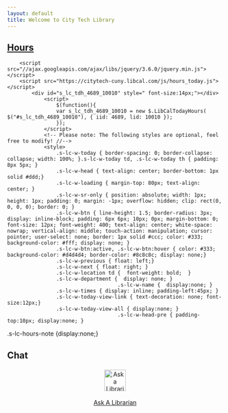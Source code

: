 ```yaml
---
layout: default
title: Welcome to City Tech Library
---
```

<div class="container">
<div class="row" style="padding-bottom:10px; width:100%">
<div class="col-md-3 col-sm-12" style="height:100%; padding-bottom:5px;">
			<div class="panel panel-info">
  <div class="panel-heading"><h2 style="font-weight:bold;"><span class="glyphicon glyphicon-time"></span><a href="https://libcal.citytech.cuny.edu"> Hours</a></h2></div>

		<script src="//ajax.googleapis.com/ajax/libs/jquery/3.6.0/jquery.min.js"></script> 
		<script src="https://citytech-cuny.libcal.com/js/hours_today.js"></script> 
			<div id="s_lc_tdh_4689_10010" style=" font-size:14px;"></div> 
				<script>
					$(function(){ 
					var s_lc_tdh_4689_10010 = new $.LibCalTodayHours( $("#s_lc_tdh_4689_10010"), { iid: 4689, lid: 10010 }); 
					});
				</script> 
				<!-- Please note: The following styles are optional, feel free to modify! //-->
				<style>
					.s-lc-w-today { border-spacing: 0; border-collapse: collapse; width: 100%; }.s-lc-w-today td, .s-lc-w-today th { padding: 8px 5px; }
					.s-lc-w-head { text-align: center; border-bottom: 1px solid #ddd;}
					.s-lc-w-loading { margin-top: 80px; text-align: center; }
					.s-lc-w-sr-only { position: absolute; width: 1px; height: 1px; padding: 0; margin: -1px; overflow: hidden; clip: rect(0, 0, 0, 0); border: 0; }
					.s-lc-w-btn { line-height: 1.5; border-radius: 3px; display: inline-block; padding: 6px 6px; 10px; 0px; margin-bottom: 0; font-size: 12px; font-weight: 400; text-align: center; white-space: nowrap; vertical-align: middle; touch-action: manipulation; cursor: pointer; user-select: none; border: 1px solid #ccc; color: #333; background-color: #fff; display: none; }
					.s-lc-w-btn:active, .s-lc-w-btn:hover { color: #333; background-color: #d4d4d4; border-color: #8c8c8c; display: none;}
					.s-lc-w-previous { float: left;}
					.s-lc-w-next { float: right; }
					.s-lc-w-location td {  font-weight: bold;  }
					.s-lc-w-department {  display: none; } 
                                        .s-lc-w-name {  display:none; }
					.s-lc-w-times { display: inline; padding-left:45px; }
					.s-lc-w-today-view-link { text-decoration: none; font-size:12px;}
					.s-lc-w-today-view-all { display:none; }
                                        .s-lc-w-head-pre { padding-top:10px; display:none; }
.s-lc-hours-note {display:none;}
				</style>
		</div><!-- panel-->
<div class="panel panel-default">
  <div class="panel-heading"><h2 style="font-weight:bold;"><span class="glyphicon glyphicon-comment"></span> Chat</h2></div>
  <div class="panel-body" style="text-align:center">
<a href="https://library.citytech.cuny.edu/help/ask/index.php"><img style="padding: 2px;  margin:2px; height:50px; width:50px;" src="https://library.citytech.cuny.edu/uploads/noun-chat-bubble-1388380.png" alt="Ask a Librarian"><p>Ask A Librarian</p></a>
</div>
</div>
	</div> <!--col-md-3-->

 	<div class="jumbotron col-md-9 col-sm-12" style="height:100%;">
	<div class="panel panel-primary" style="width:100%;">
		<div class="panel-heading panel-primary" style="background:#044e95;"><h2 style="color:white; font-weight:bold;"><span class="glyphicon glyphicon-search"></span> Search the Collection</h2></div>
			

	</div><!--panel -->
	</div><!--panel-->
</div>
</div><!--row-->
</div>
